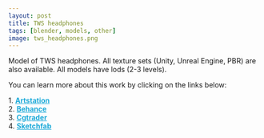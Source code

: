 ```yaml
---
layout: post 
title: TWS headphones
tags: [blender, models, other]
image: tws_headphones.png
---
```

Model of TWS headphones.
All texture sets (Unity, Unreal Engine, PBR) are also available. 
All models have lods (2-3 levels).

<!--more-->

You can learn more about this work by clicking on the links below: <br/>

<div>
	1.
    <a href="https://www.artstation.com/artwork/W2glb3" target="_blank" style="font-weight: bold; color: #1CAAD9;">Artstation</a><br/>
	2.
	<a href="https://www.behance.net/gallery/77044901/TWS-headphones-(true-wireless)" target="_blank" style="font-weight: bold; color: #1CAAD9;">Behance</a><br/>	
	3.
	<a href="https://www.cgtrader.com/3d-models/electronics/audio/tws-headphones-true-wireless" target="_blank" style="font-weight: bold; color: #1CAAD9;">Cgtrader</a><br/>
	4.
	<a href="https://sketchfab.com/3d-models/tws-headphones-true-wireless-38718f207ba54ddea7cda652477c9825" target="_blank" style="font-weight: bold; color: #1CAAD9;">Sketchfab</a><br/>	
</div>
